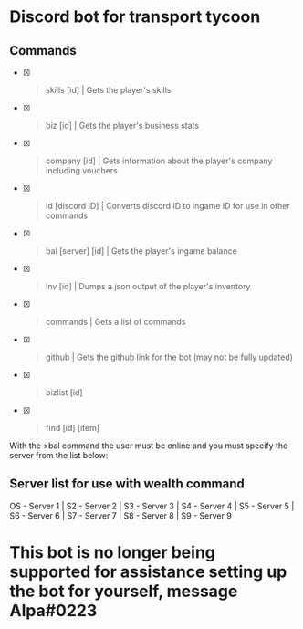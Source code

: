 # Discord bot for transport tycoon

## Commands

- [x] >skills [id] | Gets the player's skills
- [x] >biz [id] | Gets the player's business stats
- [x] >company [id] | Gets information about the player's company including vouchers
- [x] >id [discord ID] | Converts discord ID to ingame ID for use in other commands
- [x] >bal [server] [id] | Gets the player's ingame balance
- [x] >inv [id] | Dumps a json output of the player's inventory
- [x] >commands | Gets a list of commands
- [x] >github | Gets the github link for the bot (may not be fully updated)
- [x] >bizlist [id]
- [x] >find [id] [item]

With the >bal command the user must be online and you must specify the server from the list below:

## Server list for use with wealth command

OS - Server 1 | S2 - Server 2 | S3 - Server 3 | S4 - Server 4 | S5 - Server 5 | S6 - Server 6 | S7 - Server 7 | S8 - Server 8 | S9 - Server 9

# This bot is no longer being supported for assistance setting up the bot for yourself, message Alpa#0223
